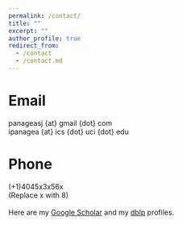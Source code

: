 ```yaml
---
permalink: /contact/
title: ""
excerpt: ""
author_profile: true
redirect_from: 
  - /contact
  - /contact.md
---
```


Email
=======
panageasj {at} gmail {dot} com <br/>
ipanagea {at} ics {dot} uci {dot} edu 

Phone
=======
(+1)4045x3x56x <br/>
(Replace x with 8)
<br/>
<br/>
Here are my [Google Scholar](https://scholar.google.com/citations?user=5NiFWuwAAAAJ&hl=en) and my [dblp](https://dblp.org/pers/hd/p/Panageas:Ioannis) profiles.
